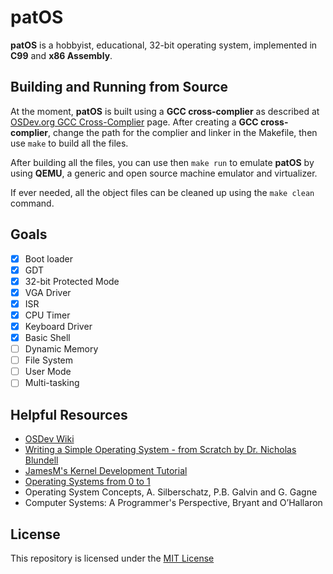 # patOS

<b>patOS</b> is a hobbyist, educational, 32-bit operating system, implemented in <b>C99</b> and <b>x86 Assembly</b>.

## Building and Running from Source
At the moment, <b>patOS</b> is built using a <b>GCC cross-complier</b> as described at [OSDev.org GCC Cross-Complier](https://wiki.osdev.org/GCC_Cross-Compiler) 
page. After creating a <b>GCC cross-complier</b>, change the path for the complier and linker in the Makefile, then use `make` to build all the files.

After building all the files, you can use then `make run` to emulate <b>patOS</b> by using <b>QEMU</b>, a generic and open source machine emulator and virtualizer.

If ever needed, all the object files can be cleaned up using the `make clean` command.

## Goals
- [X] Boot loader
- [X] GDT
- [X] 32-bit Protected Mode
- [X] VGA Driver
- [X] ISR
- [X] CPU Timer
- [X] Keyboard Driver
- [X] Basic Shell
- [ ] Dynamic Memory
- [ ] File System
- [ ] User Mode
- [ ] Multi-tasking

## Helpful Resources
- [OSDev Wiki](https://wiki.osdev.org/Main_Page)
- [Writing a Simple Operating System - from Scratch by Dr. Nicholas Blundell](https://www.cs.bham.ac.uk/~exr/lectures/opsys/10_11/lectures/os-dev.pdf)
- [JamesM's Kernel Development Tutorial](http://jamesmolloy.co.uk/tutorial_html/)
- [Operating Systems from 0 to 1](https://github.com/tuhdo/os01)
- Operating System Concepts, A. Silberschatz, P.B. Galvin and G. Gagne
- Computer Systems: A Programmer's Perspective, Bryant and O’Hallaron


## License
This repository is licensed under the [MIT License ](https://choosealicense.com/licenses/mit/)
